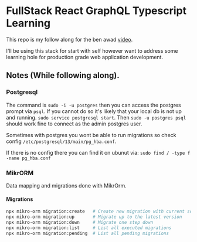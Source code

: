 # FullStack React GraphQL Typescript Learning

This repo is my follow along for the ben awad [video](https://www.youtube.com/watch?v=I6ypD7qv3Z8).

I'll be using this stack for start with self however want to address some learning hole for production grade web application development.

## Notes (While following along).

### Postgresql

The command is `sudo -i -u postgres` then you can access the postgres prompt via `psql`. If you cannot do so it's likely that your local db is not up and running. `sudo service postgresql start`. Then `sudo -u postgres psql` should work fine to connect as the admin postgres user.

Sometimes with postgres you wont be able to run migrations so check config `/etc/postgresql/13/main/pg_hba.conf`.

If there is no config there you can find it on ubunut via: `sudo find / -type f -name pg_hba.conf`


### MikrORM

Data mapping and migrations done with MikrOrm.

#### Migrations

```sh
npx mikro-orm migration:create   # Create new migration with current schema diff
npx mikro-orm migration:up       # Migrate up to the latest version
npx mikro-orm migration:down     # Migrate one step down
npx mikro-orm migration:list     # List all executed migrations
npx mikro-orm migration:pending  # List all pending migrations
```

